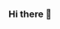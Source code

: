### Hi there 👋

<!--
**19950606/19950606** is a ✨ _special_ ✨ repository because its `README.md` (this file) appears on your GitHub profile.

Here are some ideas to get you started:
import pandas as pd
import numpy as np
import matplotlib.pyplot as plt
%matplotlib inline
data = pd.read_csv('Wholesale customers data.csv')
data.head()t

from sklearn.preprocessing import normalize
data_scaled = normalize(data)
data_scaled = pd.DataFrame(data_scaled, columns=data.columns)
data_scaled.head()

import scipy.cluster.hierarchy as shc
plt.figure(figsize=(10, 7))  
plt.title("Dendrograms")  
dend = shc.dendrogram(shc.linkage(data_scaled, method='ward'))

plt.figure(figsize=(10, 7))  
plt.title("Dendrograms")  
dend = shc.dendrogram(shc.linkage(data_scaled, method='ward'))
plt.axhline(y=6, color='r', linestyle='--')

from sklearn.cluster import AgglomerativeClustering
cluster = AgglomerativeClustering(n_clusters=2, affinity='euclidean', linkage='ward')  
cluster.fit_predict(data_scaled)

plt.figure(figsize=(10, 7))  
plt.scatter(data_scaled['Milk'], data_scaled['Grocery'], c=cluster.labels_) 

- 🔭 I’m currently working on ...
- 🌱 I’m currently learning ...
- 👯 I’m looking to collaborate on ...
- 🤔 I’m looking for help with ...
- 💬 Ask me about ...
- 📫 How to reach me: ...
- 😄 Pronouns: ...
- ⚡ Fun fact: ...
-->
